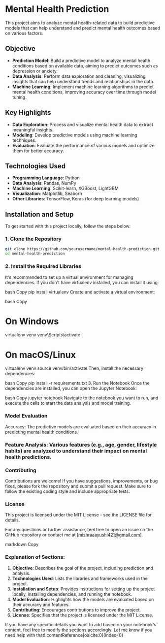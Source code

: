 # Mental Health Prediction

This project aims to analyze mental health-related data to build predictive models that can help understand and predict mental health outcomes based on various factors.

## Objective

- **Prediction Model**: Build a predictive model to analyze mental health conditions based on available data, aiming to predict outcomes such as depression or anxiety.
- **Data Analysis**: Perform data exploration and cleaning, visualizing insights that can help understand trends and relationships in the data.
- **Machine Learning**: Implement machine learning algorithms to predict mental health conditions, improving accuracy over time through model tuning.

## Key Highlights

- **Data Exploration**: Process and visualize mental health data to extract meaningful insights.
- **Modeling**: Develop predictive models using machine learning techniques.
- **Evaluation**: Evaluate the performance of various models and optimize them for better accuracy.

## Technologies Used

- **Programming Language**: Python
- **Data Analysis**: Pandas, NumPy
- **Machine Learning**: Scikit-learn, XGBoost, LightGBM
- **Visualization**: Matplotlib, Seaborn
- **Other Libraries**: TensorFlow, Keras (for deep learning models)

## Installation and Setup

To get started with this project locally, follow the steps below:

### 1. Clone the Repository

```bash
git clone https://github.com/yourusername/mental-health-prediction.git
cd mental-health-prediction
```


### 2. Install the Required Libraries
It's recommended to set up a virtual environment for managing dependencies. If you don't have virtualenv installed, you can install it using:

bash
Copy
pip install virtualenv
Create and activate a virtual environment:

bash
Copy
# On Windows
virtualenv venv
venv\Scripts\activate

# On macOS/Linux
virtualenv venv
source venv/bin/activate
Then, install the necessary dependencies:

bash
Copy
pip install -r requirements.txt
3. Run the Notebook
Once the dependencies are installed, you can open the Jupyter Notebook:

bash
Copy
jupyter notebook
Navigate to the notebook you want to run, and execute the cells to start the data analysis and model training.

### Model Evaluation
Accuracy: The predictive models are evaluated based on their accuracy in predicting mental health conditions.

### Feature Analysis: Various features (e.g., age, gender, lifestyle habits) are analyzed to understand their impact on mental health predictions.

### Contributing
Contributions are welcome! If you have suggestions, improvements, or bug fixes, please fork the repository and submit a pull request. Make sure to follow the existing coding style and include appropriate tests.

### License
This project is licensed under the MIT License - see the LICENSE file for details.

For any questions or further assistance, feel free to open an issue on the GitHub repository or contact me at [mishraaayushi421@gmail.com].

markdown
Copy

### Explanation of Sections:

1. **Objective**: Describes the goal of the project, including prediction and analysis.
2. **Technologies Used**: Lists the libraries and frameworks used in the project.
3. **Installation and Setup**: Provides instructions for setting up the project locally, installing dependencies, and running the notebook.
4. **Model Evaluation**: Highlights how the models are evaluated based on their accuracy and features.
5. **Contributing**: Encourages contributions to improve the project.
6. **License**: Specifies that the project is licensed under the MIT License.

If you have any specific details you want to add based on your notebook's content, feel free to modify the sections accordingly. Let me know if you need help with that! &#8203;:contentReference[oaicite:0]{index=0}&#8203;






